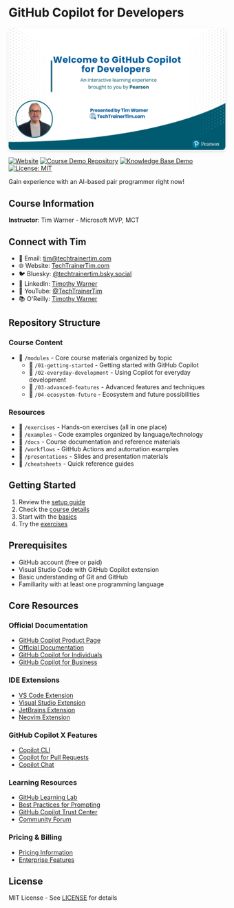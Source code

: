 # GitHub Copilot for Developers

<img src="tim-gh-copilot-cover-slide.png" alt="GitHub Copilot Course Cover" width="800" style="border-radius: 8px; box-shadow: 0 4px 8px rgba(0,0,0,0.1);"/>

[![Website](https://img.shields.io/badge/Website-techtrainertim.com-blue?logo=firefox&style=for-the-badge)](https://techtrainertim.com)
[![Course Demo Repository](https://img.shields.io/badge/Course%20Demo-NodeGoat-brightgreen?style=for-the-badge)](https://github.com/timothywarner/nodegoat)
[![Knowledge Base Demo](https://img.shields.io/badge/Knowledge%20Base-DemoKB-orange?style=for-the-badge)](https://github.com/timothywarner-org/demokb)
[![License: MIT](https://img.shields.io/badge/License-MIT-yellow.svg?style=for-the-badge)](https://opensource.org/licenses/MIT)

Gain experience with an AI-based pair programmer right now!

## Course Information

**Instructor**: Tim Warner - Microsoft MVP, MCT

## Connect with Tim
- 📧 Email: [tim@techtrainertim.com](mailto:tim@techtrainertim.com)
- 🌐 Website: [TechTrainerTim.com](https://techtrainertim.com)
- 🐦 Bluesky: [@techtrainertim.bsky.social](https://bsky.app/profile/techtrainertim.bsky.social)
- 💼 LinkedIn: [Timothy Warner](https://www.linkedin.com/in/timothywarner)
- 🎥 YouTube: [@TechTrainerTim](https://youtube.com/@TechTrainerTim)
- 📚 O'Reilly: [Timothy Warner](https://learning.oreilly.com/search/?q=author%3A%22Timothy+Warner%22&type=*&rows=100)

## Repository Structure

### Course Content
- 📁 `/modules` - Core course materials organized by topic
  - 📁 `/01-getting-started` - Getting started with GitHub Copilot
  - 📁 `/02-everyday-development` - Using Copilot for everyday development
  - 📁 `/03-advanced-features` - Advanced features and techniques
  - 📁 `/04-ecosystem-future` - Ecosystem and future possibilities

### Resources
- 📁 `/exercises` - Hands-on exercises (all in one place)
- 📁 `/examples` - Code examples organized by language/technology
- 📁 `/docs` - Course documentation and reference materials
- 📁 `/workflows` - GitHub Actions and automation examples
- 📁 `/presentations` - Slides and presentation materials
- 📁 `/cheatsheets` - Quick reference guides

## Getting Started
1. Review the [setup guide](docs/setup-guide.md)
2. Check the [course details](docs/course-details.md) 
3. Start with the [basics](modules/01-getting-started/README.md)
4. Try the [exercises](exercises/README.md)

## Prerequisites
- GitHub account (free or paid)
- Visual Studio Code with GitHub Copilot extension
- Basic understanding of Git and GitHub
- Familiarity with at least one programming language

## Core Resources
### Official Documentation
- [GitHub Copilot Product Page](https://github.com/features/copilot)
- [Official Documentation](https://docs.github.com/en/copilot)
- [GitHub Copilot for Individuals](https://docs.github.com/en/copilot/quickstart)
- [GitHub Copilot for Business](https://docs.github.com/en/copilot/github-copilot-enterprise/overview)

### IDE Extensions
- [VS Code Extension](https://marketplace.visualstudio.com/items?itemName=GitHub.copilot)
- [Visual Studio Extension](https://marketplace.visualstudio.com/items?itemName=GitHub.copilotvs)
- [JetBrains Extension](https://plugins.jetbrains.com/plugin/17718-github-copilot)
- [Neovim Extension](https://github.com/github/copilot.vim)

### GitHub Copilot X Features
- [Copilot CLI](https://githubnext.com/projects/copilot-cli/)
- [Copilot for Pull Requests](https://github.blog/2023-11-08-github-copilot-in-the-cli-now-in-public-beta/)
- [Copilot Chat](https://docs.github.com/en/copilot/github-copilot-chat/using-github-copilot-chat)

### Learning Resources
- [GitHub Learning Lab](https://github.com/skills/copilot-codespaces-vs)
- [Best Practices for Prompting](https://github.blog/2023-06-20-how-to-write-better-prompts-for-github-copilot/)
- [GitHub Copilot Trust Center](https://github.com/features/copilot/trust)
- [Community Forum](https://github.community/c/code-to-cloud/github-copilot/41)

### Pricing & Billing
- [Pricing Information](https://docs.github.com/en/billing/managing-billing-for-github-copilot/about-billing-for-github-copilot)
- [Enterprise Features](https://docs.github.com/en/copilot/github-copilot-enterprise/overview)

## License
MIT License - See [LICENSE](LICENSE) for details


